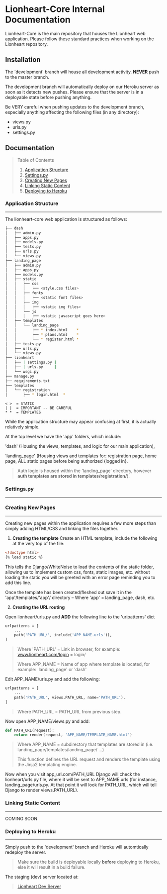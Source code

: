 # Lionheart-Core Internal Documentation

Lionheart-Core is the main repository that houses the Lionheart web application. 
Please follow these standard practices when working on the Lionheart repository. 

## Installation

The 'development' branch will house all development activity. **NEVER** push to the master branch. 

The development branch will automatically deploy on our Heroku server as soon as it detects new pushes. Please ensure that the server is in a deployable state before pushing anything.  

Be VERY careful when pushing updates to the development branch, especially anything affecting the following files (in any directory):
- views.py
- urls.py
- settings.py


## Documentation

> Table of Contents
> 1. [Application Structure](#Application-Structure)
> 2. [Settings.py](#settingspy)
> 3. [Creating New Pages](#Creating-New-Pages)
> 4. [Linking Static Content](#Linking-Static-Content)
> 5. [Deploying to Heroku](#Deploying-to-Heroku)

### Application Structure
---
The lionheart-core web application is structured as follows: 
```bash
├── dash
│   ├── admin.py
│   ├── apps.py
│   ├── models.py
│   ├── tests.py
│   ├── urls.py
│   └── views.py
├── landing_page
│   ├── admin.py
│   ├── apps.py
│   ├── models.py
│   ├── static
│   │   ├── css
│   │	│	├── <style.css files>
│   │   ├── fonts
│   │	│	├── <static font files>
│   │   ├── img
│   │	│	├── <static img files>
│   │   └── js
│   │	│	├── <static javascript goes here>
│   ├── templates
│   │   └── landing_page
│   │       ├── * index.html    *
│   │       ├── * plans.html    *
│   │       └── * register.html *
│   ├── tests.py
│   ├── urls.py
│   └── views.py
├── lionheart
│   ├── | settings.py |
│   ├── | urls.py     |
│   └── wsgi.py
├── manage.py
├── requirements.txt
├── templates
│   └── registration
│       ├── * login.html  *
```
```text
< >  = STATIC
| |  = IMPORTANT -- BE CAREFUL
* *  = TEMPLATES 
```

While the application structure may appear confusing at first, it is actually relatively simple. 

At the top level we have the 'app' folders, which include:

'dash' (Housing the views, templates, and logic for our main application), 

'landing_page' (Housing views and templates for: registration page, home page, ALL static pages before being authorized {logged in}. 

> Auth logic is housed within the 'landing_page' directory, however **auth templates are stored in templates/registration/**).

### Settings.py
---
### Creating New Pages
---
Creating new pages within the application requires a few more steps than simply adding HTML/CSS and linking the files together. 

1. **Creating the template**
Create an HTML template, include the following at the very top of the file: 

```HTML
<!doctype html>
{% load static %}
```

This tells the Django/WhiteNoise to load the contents of the static folder, allowing us to implement custom css, fonts, static images, etc. without loading the static you will be greeted with an error page reminding you to add this line. 

Once the template has been created/fleshed out save it in the 'app'/templates/'app'/ directory – Where 'app' = landing_page, dash, etc.

2. **Creating the URL routing**

Open lionheart/urls.py and **ADD** the following line to the 'urlpatterns' dict
```python
urlpatterns = [
	...
    path('PATH_URL/', include('APP_NAME.urls')),
]
```
> Where 'PATH_URL' = Link in browser, for example: www.lionheart.com/login = login/
>
> Where APP_NAME = Name of app where template is located, for example: 'landing_page' or 'dash'

Edit APP_NAME/urls.py and add the following:

```python
urlpatterns = [
    ...
    path('PATH_URL', views.PATH_URL, name='PATH_URL'),
]
```
> Where PATH_URL = PATH_URL from previous step.

Now open APP_NAME/views.py and add:

```python
def PATH_URL(request):
	return render(request, 'APP_NAME/TEMPLATE_NAME.html')
```
> Where APP_NAME = subdirectory that templates are stored in (i.e. landing_page/templates/landing_page/ ...)
>
> This function defines the URL request and renders the template using the Jinja2 templating engine.

Now when you visit app_url.com/PATH_URL Django will check the lionheart/urls.py file, where it will be sent to APP_NAME.urls (for instance, landing_page/urls.py. At that point it will look for PATH_URL, which will tell Django to render views.PATH_URL).

### Linking Static Content
---

COMING SOON


### Deploying to Heroku
---

Simply push to the 'development' branch and Heroku will automtically redeploy the server. 

> Make sure the build is deployable locally **before** deploying to Heroku, else it will result in a build failure.
 
The staging (dev) server located at:

>[Lionheart Dev Server](https://lionheart-core-dev.herokuapp.com/)





